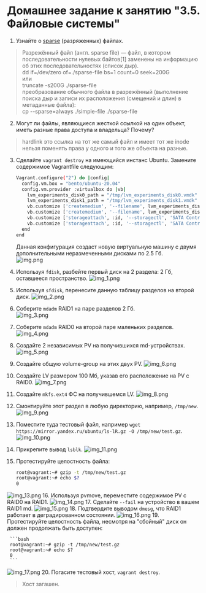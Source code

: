 # Домашнее задание к занятию "3.5. Файловые системы"

1. Узнайте о [sparse](https://ru.wikipedia.org/wiki/%D0%A0%D0%B0%D0%B7%D1%80%D0%B5%D0%B6%D1%91%D0%BD%D0%BD%D1%8B%D0%B9_%D1%84%D0%B0%D0%B9%D0%BB) (разряженных) файлах.
>Разрежённый файл (англ. sparse file) — файл, в котором последовательности нулевых байтов[1] заменены на информацию об этих последовательностях (список дыр).  
dd if=/dev/zero of=./sparse-file bs=1 count=0 seek=200G  
или  
truncate -s200G ./sparse-file  
преобразование обычного файла в разрежённый (выполнение поиска дыр и записи их расположения (смещений и длин) в метаданные файла):  
cp --sparse=always ./simple-file ./sparse-file  

2. Могут ли файлы, являющиеся жесткой ссылкой на один объект, иметь разные права доступа и владельца? Почему?
>hardlink это ссылка на тот же самый файл и имеет тот же inode нельзя поменять права у одного и того же объекта на разные.

3. Сделайте `vagrant destroy` на имеющийся инстанс Ubuntu. Замените содержимое Vagrantfile следующим:

    ```bash
    Vagrant.configure("2") do |config|
      config.vm.box = "bento/ubuntu-20.04"
      config.vm.provider :virtualbox do |vb|
        lvm_experiments_disk0_path = "/tmp/lvm_experiments_disk0.vmdk"
        lvm_experiments_disk1_path = "/tmp/lvm_experiments_disk1.vmdk"
        vb.customize ['createmedium', '--filename', lvm_experiments_disk0_path, '--size', 2560]
        vb.customize ['createmedium', '--filename', lvm_experiments_disk1_path, '--size', 2560]
        vb.customize ['storageattach', :id, '--storagectl', 'SATA Controller', '--port', 1, '--device', 0, '--type', 'hdd', '--medium', lvm_experiments_disk0_path]
        vb.customize ['storageattach', :id, '--storagectl', 'SATA Controller', '--port', 2, '--device', 0, '--type', 'hdd', '--medium', lvm_experiments_disk1_path]
      end
    end
    ```

    Данная конфигурация создаст новую виртуальную машину с двумя дополнительными неразмеченными дисками по 2.5 Гб.  
![img.png](img.png)


4. Используя `fdisk`, разбейте первый диск на 2 раздела: 2 Гб, оставшееся пространство.
![img_1.png](img_1.png)
5. Используя `sfdisk`, перенесите данную таблицу разделов на второй диск.
![img_2.png](img_2.png)
6. Соберите `mdadm` RAID1 на паре разделов 2 Гб.  
![img_3.png](img_3.png)
7. Соберите `mdadm` RAID0 на второй паре маленьких разделов.  
![img_4.png](img_4.png)
8. Создайте 2 независимых PV на получившихся md-устройствах.  
![img_5.png](img_5.png)
9. Создайте общую volume-group на этих двух PV.
![img_6.png](img_6.png)
10. Создайте LV размером 100 Мб, указав его расположение на PV с RAID0.
![img_7.png](img_7.png)
11. Создайте `mkfs.ext4` ФС на получившемся LV.
![img_8.png](img_8.png)
12. Смонтируйте этот раздел в любую директорию, например, `/tmp/new`.
![img_9.png](img_9.png)
13. Поместите туда тестовый файл, например `wget https://mirror.yandex.ru/ubuntu/ls-lR.gz -O /tmp/new/test.gz`.
![img_10.png](img_10.png)
14. Прикрепите вывод `lsblk`.
![img_11.png](img_11.png)
15. Протестируйте целостность файла:

     ```bash
     root@vagrant:~# gzip -t /tmp/new/test.gz
     root@vagrant:~# echo $?
     0
     ```
![img_13.png](img_13.png)
16. Используя pvmove, переместите содержимое PV с RAID0 на RAID1.
![img_14.png](img_14.png)
17. Сделайте `--fail` на устройство в вашем RAID1 md.
![img_15.png](img_15.png)
18. Подтвердите выводом `dmesg`, что RAID1 работает в деградированном состоянии.
![img_16.png](img_16.png)
19. Протестируйте целостность файла, несмотря на "сбойный" диск он должен продолжать быть доступен:

     ```bash
     root@vagrant:~# gzip -t /tmp/new/test.gz
     root@vagrant:~# echo $?
     0
     ```
![img_17.png](img_17.png)
20. Погасите тестовый хост, `vagrant destroy`.  
>Хост загашен.
 